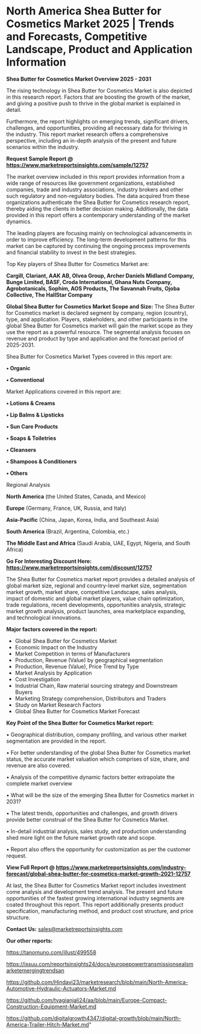 # North America Shea Butter for Cosmetics Market 2025 | Trends and Forecasts, Competitive Landscape, Product and Application Information

<Strong> Shea Butter for Cosmetics Market Overview 2025 - 2031</strong>

The rising technology in Shea Butter for Cosmetics Market is also depicted in this research report. Factors that are boosting the growth of the market, and giving a positive push to thrive in the global market is explained in detail.

Furthermore, the report highlights on emerging trends, significant drivers, challenges, and opportunities, providing all necessary data for thriving in the industry. This report market research offers a comprehensive perspective, including an in-depth analysis of the present and future scenarios within the industry.

<strong>Request Sample Report @ <a href=https://www.marketreportsinsights.com/sample/12757>https://www.marketreportsinsights.com/sample/12757</a></strong>

The market overview included in this report provides information from a wide range of resources like government organizations, established companies, trade and industry associations, industry brokers and other such regulatory and non-regulatory bodies. The data acquired from these organizations authenticate the Shea Butter for Cosmetics research report, thereby aiding the clients in better decision making. Additionally, the data provided in this report offers a contemporary understanding of the market dynamics.

The leading players are focusing mainly on technological advancements in order to improve efficiency. The long-term development patterns for this market can be captured by continuing the ongoing process improvements and financial stability to invest in the best strategies.

Top Key players of Shea Butter for Cosmetics Market are:

<strong>Cargill, Clariant, AAK AB, Olvea Group, Archer Daniels Midland Company, Bunge Limited, BASF, Croda International, Ghana Nuts Company, Agrobotanicals, Sophim, AOS Products, The Savannah Fruits, Ojoba Collective, The HallStar Company</strong>

<strong><b>Global Shea Butter for Cosmetics Market Scope and Size:</b></strong>
The Shea Butter for Cosmetics market is declared segment by company, region (country), type, and application. Players, stakeholders, and other participants in the global Shea Butter for Cosmetics market will gain the market scope as they use the report as a powerful resource. The segmental analysis focuses on revenue and product by type and application and the forecast period of 2025-2031.

Shea Butter for Cosmetics Market Types covered in this report are:

<strong>• Organic

• Conventional</strong>

Market Applications covered in this report are:

<strong>• Lotions & Creams

• Lip Balms & Lipsticks

• Sun Care Products

• Soaps & Toiletries

• Cleansers

• Shampoos & Conditioners

• Others</strong> 

Regional Analysis

<strong>North America</strong> (the United States, Canada, and Mexico)

<strong>Europe</strong> (Germany, France, UK, Russia, and Italy)

<strong>Asia-Pacific</strong> (China, Japan, Korea, India, and Southeast Asia)

<strong>South America</strong> (Brazil, Argentina, Colombia, etc.)

<strong>The Middle East and Africa</strong> (Saudi Arabia, UAE, Egypt, Nigeria, and South Africa)

<strong>Go For Interesting Discount Here: <a href=https://www.marketreportsinsights.com/discount/12757>https://www.marketreportsinsights.com/discount/12757</a></strong>

The Shea Butter for Cosmetics market report provides a detailed analysis of global market size, regional and country-level market size, segmentation market growth, market share, competitive Landscape, sales analysis, impact of domestic and global market players, value chain optimization, trade regulations, recent developments, opportunities analysis, strategic market growth analysis, product launches, area marketplace expanding, and technological innovations.

<strong><b>Major factors covered in the report:</b></strong>
<ul>
  <li>Global Shea Butter for Cosmetics Market </li>
  <li>Economic Impact on the Industry</li>
  <li>Market Competition in terms of Manufacturers</li>
  <li>Production, Revenue (Value) by geographical segmentation</li>
  <li>Production, Revenue (Value), Price Trend by Type</li>
  <li>Market Analysis by Application</li>
  <li>Cost Investigation</li>
  <li>Industrial Chain, Raw material sourcing strategy and Downstream Buyers</li>
  <li>Marketing Strategy comprehension, Distributors and Traders</li>
  <li>Study on Market Research Factors</li>
  <li>Global Shea Butter for Cosmetics Market Forecast</li>
</ul>

<strong><b>Key Point of the Shea Butter for Cosmetics Market report:</b></strong>

• Geographical distribution, company profiling, and various other market segmentation are provided in the report.

• For better understanding of the global Shea Butter for Cosmetics market status, the accurate market valuation which comprises of size, share, and revenue are also covered.

• Analysis of the competitive dynamic factors better extrapolate the complete market overview

• What will be the size of the emerging Shea Butter for Cosmetics market in 2031?

• The latest trends, opportunities and challenges, and growth drivers provide better construal of the Shea Butter for Cosmetics Market.

• In-detail industrial analysis, sales study, and production understanding shed more light on the future market growth rate and scope.

• Report also offers the opportunity for customization as per the customer request.

<strong><b>View Full Report @ <a href=https://www.marketreportsinsights.com/industry-forecast/global-shea-butter-for-cosmetics-market-growth-2021-12757>https://www.marketreportsinsights.com/industry-forecast/global-shea-butter-for-cosmetics-market-growth-2021-12757</a></b></strong>


At last, the Shea Butter for Cosmetics Market report includes investment come analysis and development trend analysis. The present and future opportunities of the fastest growing international industry segments are coated throughout this report. This report additionally presents product specification, manufacturing method, and product cost structure, and price structure.

<strong>Contact Us:</strong>
sales@marketreportsinsights.com

<strong>Our other reports:</strong>

<a href=https://tanomuno.com/illust/499558>https://tanomuno.com/illust/499558</a>

<a href=https://issuu.com/reportsinsights24/docs/europepowertransmissionsealsmarketemergingtrendsan>https://issuu.com/reportsinsights24/docs/europepowertransmissionsealsmarketemergingtrendsan</a>

<a href=https://github.com/Hindavi23/marketresearch/blob/main/North-America-Automotive-Hydraulic-Actuators-Market.md>https://github.com/Hindavi23/marketresearch/blob/main/North-America-Automotive-Hydraulic-Actuators-Market.md</a>

<a href=https://github.com/tyagianjali24/aa/blob/main/Europe-Compact-Construction-Equipment-Market.md>https://github.com/tyagianjali24/aa/blob/main/Europe-Compact-Construction-Equipment-Market.md</a>

<a href=https://github.com/digitalgrowth4347/digital-growth/blob/main/North-America-Trailer-Hitch-Market.md>https://github.com/digitalgrowth4347/digital-growth/blob/main/North-America-Trailer-Hitch-Market.md</a>"
